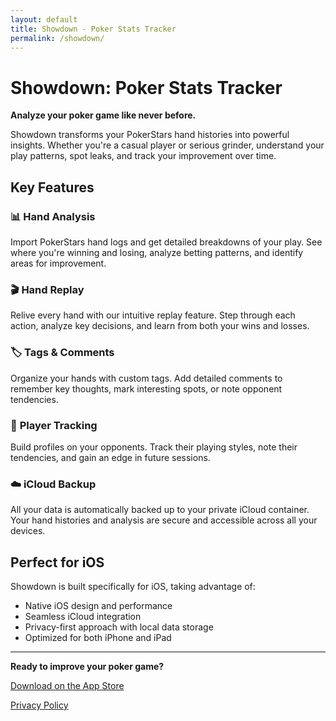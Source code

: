 ```yaml
---
layout: default
title: Showdown - Poker Stats Tracker
permalink: /showdown/
---
```


# Showdown: Poker Stats Tracker

**Analyze your poker game like never before.**

Showdown transforms your PokerStars hand histories into powerful insights. Whether you're a casual player or serious grinder, understand your play patterns, spot leaks, and track your improvement over time.

## Key Features

### 📊 **Hand Analysis**
Import PokerStars hand logs and get detailed breakdowns of your play. See where you're winning and losing, analyze betting patterns, and identify areas for improvement.

### 🎬 **Hand Replay**
Relive every hand with our intuitive replay feature. Step through each action, analyze key decisions, and learn from both your wins and losses.

### 🏷️ **Tags & Comments**
Organize your hands with custom tags. Add detailed comments to remember key thoughts, mark interesting spots, or note opponent tendencies.

### 👥 **Player Tracking**
Build profiles on your opponents. Track their playing styles, note their tendencies, and gain an edge in future sessions.

### ☁️ **iCloud Backup**
All your data is automatically backed up to your private iCloud container. Your hand histories and analysis are secure and accessible across all your devices.

## Perfect for iOS

Showdown is built specifically for iOS, taking advantage of:
- Native iOS design and performance
- Seamless iCloud integration
- Privacy-first approach with local data storage
- Optimized for both iPhone and iPad

---

**Ready to improve your poker game?**

[Download on the App Store](https://apps.apple.com/app/showdown-poker-stats-tracker/id6746968122)

[Privacy Policy](/showdown/privacy)
